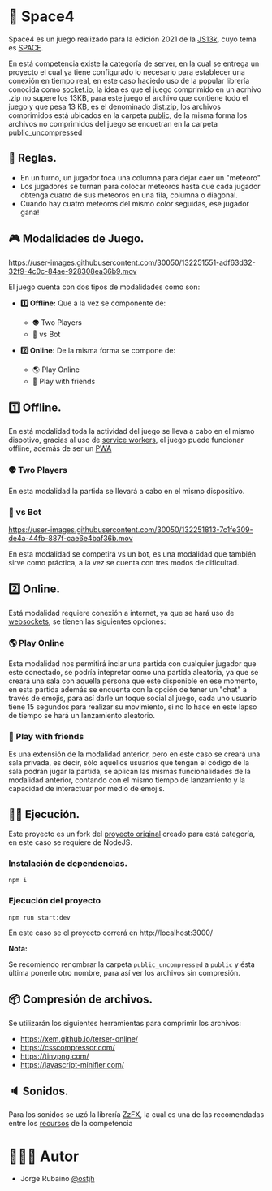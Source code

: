# 🚀 Space4

Space4 es un juego realizado para la edición 2021 de la [JS13k](https://js13kgames.com/), cuyo tema es [SPACE](https://medium.com/js13kgames/js13kgames-2021-has-started-aa9345fd9fdf).

En está competencia existe la categoría de [server](https://github.com/js13kGames/js13kserver), en la cual se entrega un proyecto el cual ya tiene configurado lo necesario para establecer una conexión en tiempo real, en este caso haciedo uso de la popular librería conocida como [socket.io](https://socket.io/), 
la idea es que el juego comprimido en un acrhivo .zip no supere los 13KB, para este juego el archivo que contiene todo el juego y que pesa 13 KB, es el denominado [dist.zip](https://github.com/Jorger/Space4/blob/main/dist.zip), los archivos comprimidos está ubicados en la carpeta [public](https://github.com/Jorger/Space4/tree/main/public), 
de la misma forma los archivos no comprimidos del juego se encuetran en la carpeta [public_uncompressed](https://github.com/Jorger/Space4/tree/main/public_uncompressed)

## 📖 Reglas.

* En un turno, un jugador toca una columna para dejar caer un "meteoro".
* Los jugadores se turnan para colocar meteoros hasta que cada jugador obtenga cuatro de sus meteoros en una fila, columna o diagonal.
* Cuando hay cuatro meteoros del mismo color seguidas, ese jugador gana!

## 🎮 Modalidades de Juego.

https://user-images.githubusercontent.com/30050/132251551-adf63d32-32f9-4c0c-84ae-928308ea36b9.mov

El juego cuenta con dos tipos de modalidades como son:

* **1️⃣ Offline:** Que a la vez se componente de:

  * 👽 Two Players
  * 🤖 vs Bot
  
* **2️⃣ Online:** De la misma forma se compone de:

  * 🌎 Play Online
  * 🤝 Play with friends
  

## 1️⃣ Offline.

En está modalidad toda la actividad del juego se lleva a cabo en el mismo dispotivo, gracias al uso de [service workers](https://developers.google.com/web/fundamentals/primers/service-workers), el juego puede funcionar offline, además de ser un [PWA](https://web.dev/progressive-web-apps/)

### 👽 Two Players

En esta modalidad la partida se llevará a cabo en el mismo dispositivo.

### 🤖 vs Bot

https://user-images.githubusercontent.com/30050/132251813-7c1fe309-de4a-44fb-887f-cae6e4baf36b.mov

En esta modalidad se competirá vs un bot, es una modalidad que también sirve como práctica, a la vez se cuenta con tres modos de dificultad.

## 2️⃣ Online.

Está modalidad requiere conexión a internet, ya que se hará uso de [websockets](https://developer.mozilla.org/en-US/docs/Web/API/WebSockets_API), se tienen las siguientes opciones:

### 🌎 Play Online

Esta modalidad nos permitirá inciar una partida con cualquier jugador que este conectado, se podría intepretar como una partida aleatoria, ya que se creará una sala con aquella persona que este disponible en ese momento, en esta partida además se encuenta con la opción de tener un "chat" a través de emojis, para así darle un toque social al juego, cada uno usuario tiene 15 segundos para realizar su movimiento, si no lo hace en este lapso de tiempo se hará un lanzamiento aleatorio.

### 🤝 Play with friends

Es una extensión de la modalidad anterior, pero en este caso se creará una sala privada, es decir, sólo aquellos usuarios que tengan el código de la sala podrán jugar la partida, 
se aplican las mismas funcionalidades de la modalidad anterior, contando con el mismo tiempo de lanzamiento y la capacidad de interactuar por medio de emojis.

## 🏃‍♂️ Ejecución.

Este proyecto es un fork del [proyecto original](https://github.com/js13kGames/js13kserver) creado para está categoría, en este caso se requiere de NodeJS.

### Instalación de dependencias.

```
npm i
```

### Ejecución del proyecto

```
npm run start:dev
```

En este caso se el proyecto correrá en http://localhost:3000/

**Nota:**

Se recomiendo renombrar la carpeta `public_uncompressed` a `public` y ésta última ponerle otro nombre, para así ver los archivos sin compresión.


## 📦 Compresión de archivos.

Se utilizarán los siguientes herramientas para comprimir los archivos:

* https://xem.github.io/terser-online/
* https://csscompressor.com/
* https://tinypng.com/
* https://javascript-minifier.com/

## 🔈 Sonidos.

Para los sonidos se uzó la librería [ZzFX](https://github.com/KilledByAPixel/ZzFX), la cual es una de las recomendadas entre los [recursos](https://js13kgames.github.io/resources/) de la competencia

# 👨🏻‍💻 Autor

* Jorge Rubaino 
[@ostjh](https://twitter.com/ostjh)
